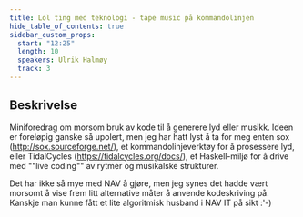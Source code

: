 ```yaml
---
title: Lol ting med teknologi - tape music på kommandolinjen
hide_table_of_contents: true
sidebar_custom_props:
  start: "12:25"
  length: 10
  speakers: Ulrik Halmøy
  track: 3
---
```



## Beskrivelse
Miniforedrag om morsom bruk av kode til å generere lyd eller musikk.
Ideen er foreløpig ganske så upolert, men jeg har hatt lyst å ta for meg enten sox (http://sox.sourceforge.net/), et kommandolinjeverktøy for å prosessere lyd, eller TidalCycles (https://tidalcycles.org/docs/), et Haskell-miljø for å drive med ""live coding"" av rytmer og musikalske strukturer.

Det har ikke så mye med NAV å gjøre, men jeg synes det hadde vært morsomt å vise frem litt alternative måter å anvende kodeskriving på. Kanskje man kunne fått et lite algoritmisk husband i NAV IT på sikt :'-)